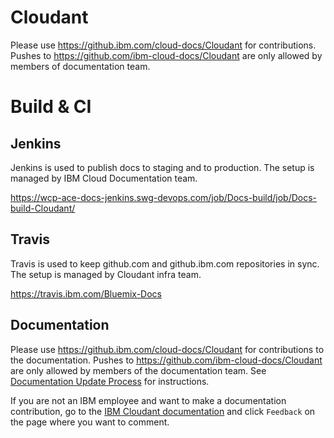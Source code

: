# Cloudant

Please use https://github.ibm.com/cloud-docs/Cloudant for contributions.
Pushes to https://github.com/ibm-cloud-docs/Cloudant are only allowed
by members of documentation team.

# Build & CI

## Jenkins


Jenkins is used to publish docs to staging and to production.
The setup is managed by IBM Cloud Documentation team.

https://wcp-ace-docs-jenkins.swg-devops.com/job/Docs-build/job/Docs-build-Cloudant/


## Travis

Travis is used to keep github.com and github.ibm.com repositories in sync.
The setup is managed by Cloudant infra team.

https://travis.ibm.com/Bluemix-Docs

## Documentation

Please use https://github.ibm.com/cloud-docs/Cloudant for contributions to the documentation. Pushes to https://github.com/ibm-cloud-docs/Cloudant are only allowed by members of the documentation team. See [Documentation Update Process](https://github.ibm.com/cloud-docs/Cloudant/wiki/Documentation-Update-Process) for instructions. 

If you are not an IBM employee and want to make a documentation contribution, go to the [IBM Cloudant documentation](https://cloud.ibm.com/docs/services/Cloudant?topic=Cloudant-getting-started-with-cloudant#getting-started-with-cloudant) and click `Feedback` on the page where you want to comment. 

